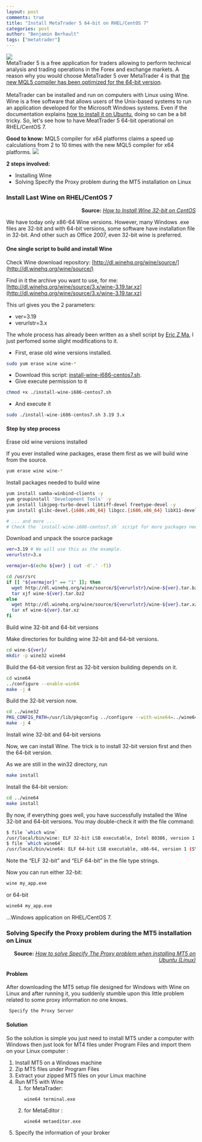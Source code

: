 ```yaml
---
layout: post
comments: true
title: "Install MetaTrader 5 64-bit on RHEL/CentOS 7"
categories: post
author: "Benjamin Berhault"
tags: ["metatrader"]
---
```



<div class="row">
  <div class="col grid s12 m6 l3">
    <img src="{{ '/images/metatrader4.png' | relative_url }}" class="responsive-img">
  </div>
  <div class="col grid s12 m6 l9 ">
    MetaTrader 5 is a free application for traders allowing to perform technical analysis and trading operations in the Forex and exchange markets. A reason why you would choose MetaTrader 5 over MetaTrader 4 is that <a href="https://www.mql5.com/en/forum/68087">the new MQL5 compiler has been optimized for the 64-bit version</a>. <br>
    <br>
    MetaTrader can be installed and run on computers with Linux using Wine. Wine is a free software that allows users of the Unix-based systems to run an application developed for the Microsoft Windows systems. Even if the documentation explains <a href="https://www.metatrader4.com/en/trading-platform/help/userguide/install_linux">how to install it on Ubuntu</a>, doing so can be a bit tricky. So, let's see how to have MeatTrader 5 64-bit operational on RHEL/CentOS 7.
  </div>
</div>

<b>Good to know:</b> MQL5 compiler for x64 platforms claims a speed up calculations from 2 to 10 times with the new MQL5 compiler for x64 platforms.
<a href="https://www.mql5.com/en/forum/68087"><img src="{{ '/images/07-install-metatrader-5/01-install-metatrader-5.png' | relative_url }}" class="responsive-img"></a>


<b>2 steps involved:</b> 
* Installing Wine
* Solving Specify the Proxy problem during the MT5 installation on Linux


### Install Last Wine on RHEL/CentOS 7

<p style="text-align: right"><b>Source:</b> <i><a href="https://www.systutorials.com/239913/install-32-bit-wine-1-8-centos-7/">How to Install Wine 32-bit on CentOS</a></i></p>

We have today only x86-64 Wine versions. However, many Windows .exe files are 32-bit and with 64-bit versions, some software have installation file in 32-bit. And other such as Office 2007, even 32-bit wine is preferred.

#### One single script to build and install Wine

Check Wine download repository: [http://dl.winehq.org/wine/source/](http://dl.winehq.org/wine/source/)

Find in it the archive you want to use, for me: [http://dl.winehq.org/wine/source/3.x/wine-3.19.tar.xz](http://dl.winehq.org/wine/source/3.x/wine-3.19.tar.xz)

This url gives you the 2 parameters:
* ver=3.19
* verurlstr=3.x

The whole process has already been written as a shell script by [Eric Z Ma](https://www.systutorials.com/239913/install-32-bit-wine-1-8-centos-7/), I just perfomed some slight modifications to it.
* First, erase old wine versions installed.
```bash
sudo yum erase wine wine-*
```

* Download this script: <a href="{{ site.url }}/scripts/install-wine-i686-centos7.sh">install-wine-i686-centos7.sh</a>.
* Give execute permission to it
```bash
chmod +x ./install-wine-i686-centos7.sh
```

* And execute it
```bash
sudo ./install-wine-i686-centos7.sh 3.19 3.x
```

#### Step by step process

Erase old wine versions installed

If you ever installed wine packages, erase them first as we will build wine from the source.

```bash
yum erase wine wine-*
```

Install packages needed to build wine

```bash
yum install samba-winbind-clients -y
yum groupinstall 'Development Tools' -y
yum install libjpeg-turbo-devel libtiff-devel freetype-devel -y
yum install glibc-devel.{i686,x86_64} libgcc.{i686,x86_64} libX11-devel.{i686,x86_64} freetype-devel.{i686,x86_64} gnutls-devel.{i686,x86_64} libxml2-devel.{i686,x86_64} libjpeg-turbo-devel.{i686,x86_64} libpng-devel.{i686,x86_64} libXrender-devel.{i686,x86_64} alsa-lib-devel.{i686,x86_64} -y 

# ... and more ...
# Check the `install-wine-i686-centos7.sh` script for more packages needed.
```

Download and unpack the source package

```bash
ver=3.19 # We will use this as the example. 
verurlstr=3.x

vermajor=$(echo ${ver} | cut -d'.' -f1)

cd /usr/src
if [[ "${vermajor}" == "1" ]]; then
  wget http://dl.winehq.org/wine/source/${verurlstr}/wine-${ver}.tar.bz2 -O wine-${ver}.tar.bz2
  tar xjf wine-${ver}.tar.bz2
else
  wget http://dl.winehq.org/wine/source/${verurlstr}/wine-${ver}.tar.xz -O wine-${ver}.tar.xz
  tar xf wine-${ver}.tar.xz
fi
```

Build wine 32-bit and 64-bit versions

Make directories for building wine 32-bit and 64-bit versions.

```bash
cd wine-${ver}/
mkdir -p wine32 wine64
```

Build the 64-bit version first as 32-bit version building depends on it.

```bash
cd wine64
../configure --enable-win64
make -j 4
```

Build the 32-bit version now.

```bash
cd ../wine32
PKG_CONFIG_PATH=/usr/lib/pkgconfig ../configure --with-wine64=../wine64
make -j 4
```

Install wine 32-bit and 64-bit versions

Now, we can install Wine. The trick is to install 32-bit version first and then the 64-bit version.

As we are still in the win32 directory, run

```bash
make install
```

Install the 64-bit version:

```bash
cd ../wine64
make install
```

By now, if everything goes well, you have successfully installed the Wine 32-bit and 64-bit versions. You may double-check it with the file command:

```bash
$ file `which wine`
/usr/local/bin/wine: ELF 32-bit LSB executable, Intel 80386, version 1 (SYSV), dynamically linked (uses shared libs), for GNU/Linux 2.6.32, BuildID[sha1]=a83b9f0916e6c0d5427e2c38a172c93bd8023d98, not stripped
$ file `which wine64`
/usr/local/bin/wine64: ELF 64-bit LSB executable, x86-64, version 1 (SYSV), dynamically linked (uses shared libs), for GNU/Linux 2.6.32, BuildID[sha1]=4d8e8468402bc63bd2a72c59c57fcad332235d41, not stripped
```

Note the “ELF 32-bit” and “ELF 64-bit” in the file type strings.

Now you can run either 32-bit:
```bash
wine my_app.exe
```

or 64-bit 
```bash
wine64 my_app.exe
```

...Windows application on RHEL/CentOS 7.

### Solving Specify the Proxy problem during the MT5 installation on Linux

<p style="text-align: right"><b>Source:</b> <i><a href="https://www.techiediaries.com/trading/how-to-solve-specify-the-proxy-problem-when-installing-mt4-under-ubuntu-linux/">How to solve Specify The Proxy problem when installing MT5 on Ubuntu (Linux)</a></i></p>

#### Problem

After downloading the MT5 setup file designed for Windows with Wine on Linux and after running it, you suddenly stumble upon this little problem related to some proxy information no one knows.

```bash
 Specify the Proxy Server
```

#### Solution

So the solution is simple you just need to install MT5 under a computer with Windows then just look for MT4 files under Program Files and import them on your Linux computer :

<ol>
  <li>Install MT5 on a Windows machine</li>
  <li>Zip MT5 files under Program Files</li>
  <li>Extract your zipped MT5 files on your Linux machine</li>
  <li>Run MT5 with Wine
      <ol>
        <li>for MetaTrader:
          <pre class="language-bash"><code class="language-bash">wine64 terminal.exe</code></pre>
        </li>
        <li>for MetaEditor :
           <pre class="language-bash"><code class="language-bash">wine64 metaeditor.exe</code></pre>
        </li>
      </ol>
  </li>
  <li>Specify the information of your broker</li>

</ol>


